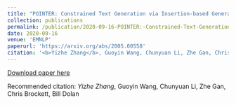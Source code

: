 ```yaml
---
title: "POINTER: Constrained Text Generation via Insertion-based Generative Pre-training."
collection: publications
permalink: /publication/2020-09-16-POINTER:-Constrained-Text-Generation-via-Insertion-based-Generative-Pre-training
date: 2020-09-16
venue: 'EMNLP'
paperurl: 'https://arxiv.org/abs/2005.00558'
citation: '<b>Yizhe Zhang</b>, Guoyin Wang, Chunyuan Li, Zhe Gan, Chris Brockett, Bill Dolan'
---
```


[Download paper here](https://arxiv.org/abs/2005.00558)

Recommended citation: *Yizhe Zhang*, Guoyin Wang, Chunyuan Li, Zhe Gan, Chris Brockett, Bill Dolan